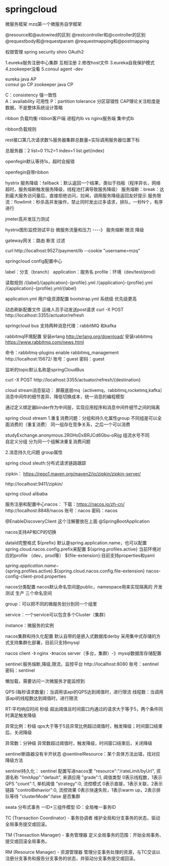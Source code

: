 # springcloud

微服务框架 mzq第一个微服务自学框架

@resource和@autowired的区别 @restcontroller和@controller的区别 @requestbody和@requestparam @requestmapping和@postmapping

权限管理 spring security shiro OAuth2

1.eureka服务注册中心集群 互相注册 2.修改host文件 3.eureka自我保护模式 4.zookeeper没看 5.consul agent -dev

eureka java AP  
consul go CP zookeeper java CP

C：consistency 强一致性  
A：availability 可用性 P：partition tolerance 分区容错性 CAP理论关注粒度是数据，不是整体系统设计策略

ribbon 负载均衡 ribbon客户端 进程内lb vs nginx服务端 集中式lb

ribbon负载规则

rest接口第几次请求数%服务器集群总数量=实际调用服务器位置下标

总服务器：2 list=0 1%2=1 index=1 list.get(index)

openfegin默认等待1s，超时会报错

openfegin自带ribbon

hystrix 服务降级：fallback：默认返回一个结果，类似于挡板（程序异长，网络超时，服务熔断触发服务降级，线程池打满导致服务降级） 服务熔断：break：达到最大服务访问量后，直接拒绝访问，拉闸，调用服务降级返回友好提示
服务限流：flowlimit：秒杀高并发操作，禁止同时发出过多请求，排队，一秒N个，有序进行

jmeter高并发压力测试

hystrix图形监控测试平台 微服务流量和压力 ----》 服务熔断 限流 降级

gateway网关：路由 断言 过滤

curl http://localhost:9527/payment/lb --cookie "username=mzq"

springcloud config配置中心

label：分支（branch） application：服务名 profile：环境（dev/test/prod）

读取规则 /{label}/{application}-{profile}.yml /{application}-{profile}.yml /{application}-{profile}.yml/{label}

application.yml 用户级资源配置 bootstrap.yml 系统级 优先级更高

动态刷新配置文件 运维人员手动发送post请求 curl -X POST http://localhost:3355/actuator/refresh

springcloud bus 支持两种消息代理：rabbitMQ 和kafka

rabbitmq环境配置 安装erlang   http://erlang.org/download/
安装rabbitmq   https://www.rabbitmq.com/news.html

命令：rabbitmq-plugins enable rabbitmq_management
http://localhost:15672/
账号：guest 密码：guest

监听的topic默认名称是springCloudBus

curl -X POST http://localhost:3355/actuator/refresh/{destination}

cloud stream消息驱动： 屏蔽底层mq（activemq，rabbitmq,rocketmq,kafka）消息中间件的细节差异，降低切换成本，统一消息的编程模型

通过定义绑定器binder作为中间层，实现应用程序和消息中间件细节之间的隔离

spring cloud stream 1.重复消费问题：分组和持久化属性group 不同组是可以全面消费的（重复消费） 同一组存在竞争关系，之后一个可以消费

studyExchange.anonymous.2R0HoDxBRJCd6Gbu-oRijg 组流水号不同  
自定义分组 分为同一个组解决重复消费问题

2.消息持久化问题 group属性

spring cloud sleuth:分布式请求链路跟踪

zipkin：  https://repo1.maven.org/maven2/io/zipkin/zipkin-server/

http://localhost:9411/zipkin/

spring cloud alibaba

服务注册和配置中心nacos： 下载：https://nacos.io/zh-cn/
http://localhost:8848/nacos
账号：nacos 密码：nacos

@EnableDiscoveryClient 这个注解要放在上面 @SpringBootApplication

nacos支持AP和CP的切换

dataId完整格式 ${prefix} 默认是spring.application.name，也可以配置spring.cloud.nacos.config.prefix来配置 ${spring.profiles.active}
当前环境对应的profile （dev，prod等） ${file-extension}:目前支持properties和yaml

${spring.application.name}-${spring.profiles.active}.${spring.cloud.nacos.config.file-extension}
nacos-config-client-prod.properties

nacos分类配置 nacos默认命名空间是public，namespace用来实现隔离的 开发 测试 生产 三个命名空间

group：可以把不同的微服务划分到同一个组里

service：一个service可以包含多个Cluster（集群）

instance：微服务的实例

nacos集群和持久化配置 默认自带的是嵌入式数据库derby 采用集中式存储的方式支持集群化部署，目前只支持mysql

nacos client -》 nginx -》nacos server（多台，集群）-》mysql数据库存储配置

sentinel:服务熔断,降级,限流，监控平台
http://localhost:8080
账号：sentinel 密码：sentinel

懒加载，需要访问一次微服务才能监控到

QPS:(每秒请求数量)：当调用该api的QPS达到阈值时，进行限流 线程数：当调用该api的线程数达到阈值时，进行限流

RT:平均响应时间 秒级 超出阈值且时间窗口内通过的请求大于等于5，两个条件同时满足触发降级

异常比例：秒级 qps大于等于5且异常比例超过阈值时，触发降级；时间窗口结束后，关闭降级

异常数：分钟级 异常数超过阈值时，触发降级，时间窗口结束后，关闭降级

sentinel断路器没有半开状态 @sentinelResource：某个具体方法出错，找对应降级方法

sentinel持久化： sentinel 配置写进nacos里
"resource":"/rateLimit/byUrl", 资源名称
"limitApp":"default", 来源应用
"grade":1, 阈值类型 0表示线程数，1表示QPS
"count":1, 单机阈值
"strategy":0, 流控模式 0表示直接，1表示关联，2表示链路
"controlBehavior":0, 流控效果 0表示快速失败，1表示warm up，2表示排队等待
"clusterMode":false 是否集群

seata 分布式事务   一ID+三组件模型
ID：全局唯一事务ID

TC (Transaction Coordinator) - 事务协调者
维护全局和分支事务的状态，驱动全局事务提交或回滚。

TM (Transaction Manager) - 事务管理器
定义全局事务的范围：开始全局事务、提交或回滚全局事务。

RM (Resource Manager) - 资源管理器
管理分支事务处理的资源，与TC交谈以注册分支事务和报告分支事务的状态，并驱动分支事务提交或回滚。

